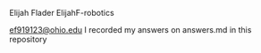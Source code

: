 Elijah Flader
ElijahF-robotics

ef919123@ohio.edu
I recorded my answers on answers.md in this repository